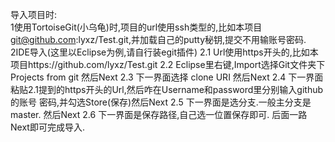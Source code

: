 
导入项目时:<br>
    1使用TortoiseGit(小乌龟)时,项目的url使用ssh类型的,比如本项目 git@github.com:lyxz/Test.git,并加载自己的putty秘钥,提交不用输账号密码. 
    2IDE导入(这里以Eclipse为例,请自行装egit插件)
        2.1 Url使用https开头的,比如本项目https://github.com/lyxz/Test.git
        2.2 Eclipse里右键,Import选择Git文件夹下Projects from git 然后Next
        2.3 下一界面选择 clone URI 然后Next
        2.4 下一界面粘贴2.1提到的https开头的Url,然后咋在Username和password里分别输入github的账号 密码,并勾选Store(保存)然后Next
        2.5 下一界面是选分支.一般主分支是master. 然后Next
        2.6 下一界面是保存路径,自己选一位置保存即可. 后面一路Next即可完成导入.
